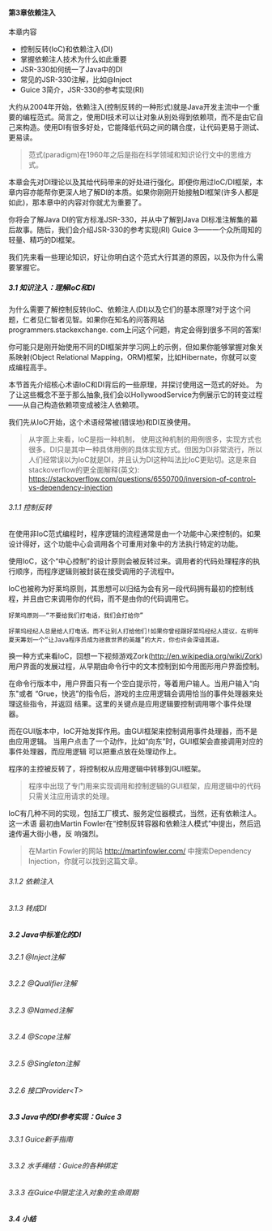#### 第3章依赖注入

本章内容

- 控制反转(IoC)和依赖注入(DI)
- 掌握依赖注人技术为什么如此重要
- JSR-330如何统一了Java中的DI
- 常见的JSR-330注解，比如@Inject
- Guice 3简介，JSR-330的参考实现(RI)

大约从2004年开始，依赖注入(控制反转的一种形式)就是Java开发主流中一个重要的编程范式。简言之，使用DI技术可以让对象从别处得到依赖项，而不是由它自己来构造。使用DI有很多好处，它能降低代码之间的耦合度，让代码更易于测试、更易读。

> 范式(paradigm)在1960年之后是指在科学领域和知识论行文中的思维方式。

本章会先对DI理论以及其给代码带来的好处进行强化。即便你用过IoC/DI框架，本章内容亦能帮你更深人地了解DI的本质。如果你刚刚开始接触DI框架(许多人都是如此)，那本章中的内容对你就尤为重要了。

你将会了解Java DI的官方标准JSR-330，并从中了解到Java DI标准注解集的幕后故事。随后，我们会介绍JSR-330的参考实现(RI) Guice 3——一个众所周知的轻量、精巧的DI框架。

我们先来看一些理论知识，好让你明白这个范式大行其道的原因，以及你为什么需要掌握它。

##### 3.1 知识注入：理解IoC和DI

为什么需要了解控制反转(IoC、依赖注人(DI)以及它们的基本原理?对于这个问题，仁者见仁智者见智。如果你在知名的问答网站programmers.stackexchange. com上问这个问题，肯定会得到很多不同的答案!

你可能只是刚开始使用不同的DI框架并学习网上的示例，但如果你能够掌握对象关系映射(Object Relational Mapping，ORM)框架，比如Hibernate，你就可以变成编程高手。

本节首先介绍核心术语loC和DI背后的一些原理，并探讨使用这一范式的好处。 为了让这些概念不至于那么抽象,我们会以HollywoodService为例展示它的转变过程——从自己构造依赖项变成被注人依赖项。

我们先从IoC开始，这个术语经常被(错误地)和DI互换使用。

> 从字面上来看，loC是指一种机制， 使用这种机制的用例很多，实现方式也很多。DI只是其中一种具体用例的具体实现方式。但因为DI非常流行，所以人们经常误以为IoC就是DI，并且认为DI这种叫法比IoC更贴切。这是来自stackoverflow的更全面解释(英文): https://stackoverflow.com/questions/6550700/inversion-of-control-vs-dependency-injection



###### 3.1.1 控制反转

在使用非IoC范式编程时，程序逻辑的流程通常是由一个功能中心来控制的。如果设计得好，这个功能中心会调用各个可重用对象中的方法执行特定的功能。

使用IoC，这个“中心控制"的设计原则会被反转过来。调用者的代码处理程序的执行顺序，而程序逻辑则被封装在接受调用的子流程中。

IoC也被称为好莱坞原则，其思想可以归结为会有另一段代码拥有最初的控制线程，并且由它来调用你的代码，而不是由你的代码调用它。

```
好莱坞原则——“不要给我们打电话，我们会打给你”

好莱坞经纪人总是给人打电话，而不让别人打给他们!如果你曾经跟好菜坞经纪人提议，在明年夏天筹划一个“让Java程序员成为拯救世界的英雄”的大片，你也许会深谙其道。
```
换一种方式来看loC，回想一下视频游戏Zork(http://en.wikipedia.org/wiki/Zork)用户界面的发展过程，从早期由命令行中的文本控制到如今用图形用户界面控制。

在命令行版本中，用户界面只有一个空白提示符，等着用户输人。当用户输入“向东"或者
“Grue，快逃”的指令后，游戏的主应用逻辑会调用恰当的事件处理器来处理这些指令，并返回
结果。这里的关键点是应用逻辑要控制调用哪个事件处理器。

而在GUI版本中，IoC开始发挥作用。由GUI框架来控制调用事件处理器，而不是由应用逻辑。
当用户点击了一个动作，比如“向东”时，GUI框架会直接调用对应的事件处理器，而应用逻辑
可以把重点放在处理动作上。

程序的主控被反转了，将控制权从应用逻辑中转移到GUI框架。

> 程序中出现了专门用来实现调用和控制逻辑的GUI框架，应用逻辑中的代码只需关注应用请求的处理。

IoC有几种不同的实现，包括工厂模式、服务定位器模式，当然，还有依赖注人。这一术语
最初由Martin Fowler在“控制反转容器和依赖注人模式”中提出，然后迅速传遍大街小巷，反
响强烈。

> 在Martin Fowler的网站 http://martinfowler.com/ 中搜索Dependency lnjection，你就可以找到这篇文章。

###### 3.1.2 依赖注入





###### 3.1.3 转成DI
##### 3.2 Java中标准化的DI
###### 3.2.1 @Inject注解
###### 3.2.2 @Qualifier注解
###### 3.2.3 @Named注解
###### 3.2.4 @Scope注解
###### 3.2.5 @Singleton注解
###### 3.2.6 接口Provider\<T\>
##### 3.3  Java中的DI参考实现：Guice 3
###### 3.3.1 Guice新手指南
###### 3.3.2 水手绳结：Guice的各种绑定
###### 3.3.3 在Guice中限定注入对象的生命周期
##### 3.4 小结